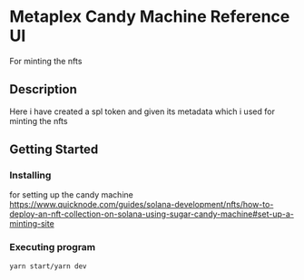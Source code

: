 # Metaplex Candy Machine Reference UI

For minting the nfts

## Description
Here i have created a spl token and given its metadata which i used for minting the nfts

## Getting Started

### Installing
for setting up the candy machine
https://www.quicknode.com/guides/solana-development/nfts/how-to-deploy-an-nft-collection-on-solana-using-sugar-candy-machine#set-up-a-minting-site

### Executing program

```
yarn start/yarn dev
```



